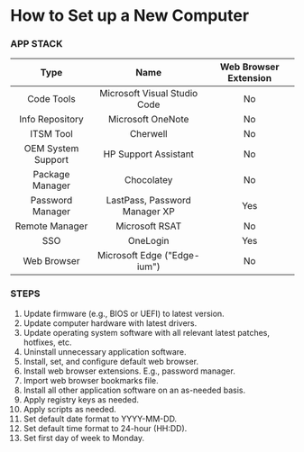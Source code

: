 # How to Set up a New Computer

### APP STACK

| Type               | Name                          | Web Browser Extension |
|:------------------:|:-----------------------------:|:---------------------:|
| Code Tools         | Microsoft Visual Studio Code  | No                    |
| Info Repository    | Microsoft OneNote             | No                    |
| ITSM Tool          | Cherwell                      | No                    |
| OEM System Support | HP Support Assistant          | No                    |
| Package Manager    | Chocolatey                    | No                    |
| Password Manager   | LastPass, Password Manager XP | Yes                   |
| Remote Manager     | Microsoft RSAT                | No                    |
| SSO                | OneLogin                      | Yes                   |
| Web Browser        | Microsoft Edge ("Edge-ium")   | No                    |

### STEPS

1. Update firmware (e.g., BIOS or UEFI) to latest version.
2. Update computer hardware with latest drivers.
3. Update operating system software with all relevant latest patches, hotfixes, etc.
4. Uninstall unnecessary application software.
5. Install, set, and configure default web browser.
6. Install web browser extensions. E.g., password manager.
7. Import web browser bookmarks file.
8. Install all other application software on an as-needed basis.
9. Apply registry keys as needed.
10. Apply scripts as needed.
11. Set default date format to YYYY-MM-DD.
12. Set default time format to 24-hour (HH:DD).
13. Set first day of week to Monday.
